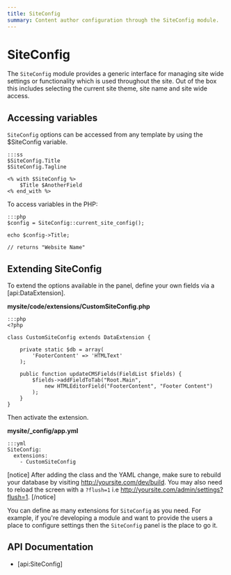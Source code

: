 ```yaml
---
title: SiteConfig
summary: Content author configuration through the SiteConfig module.
---
```

# SiteConfig

The `SiteConfig` module provides a generic interface for managing site wide settings or functionality which is used 
throughout the site. Out of the box this includes selecting the current site theme, site name and site wide access.

## Accessing variables

`SiteConfig` options can be accessed from any template by using the $SiteConfig variable.

	:::ss
	$SiteConfig.Title 
	$SiteConfig.Tagline
	
	<% with $SiteConfig %>
		$Title $AnotherField
	<% end_with %>

To access variables in the PHP:

	:::php
	$config = SiteConfig::current_site_config(); 
	
	echo $config->Title;

	// returns "Website Name"


## Extending SiteConfig

To extend the options available in the panel, define your own fields via a [api:DataExtension].

**mysite/code/extensions/CustomSiteConfig.php**

	:::php
	<?php
	
	class CustomSiteConfig extends DataExtension {
		
		private static $db = array(
			'FooterContent' => 'HTMLText'
		);
	
		public function updateCMSFields(FieldList $fields) {
			$fields->addFieldToTab("Root.Main", 
				new HTMLEditorField("FooterContent", "Footer Content")
			);
		}
	}

Then activate the extension.

**mysite/_config/app.yml**

	:::yml
	SiteConfig:
	  extensions:
	    - CustomSiteConfig

[notice]
After adding the class and the YAML change, make sure to rebuild your database by visiting http://yoursite.com/dev/build.
You may also need to reload the screen with a `?flush=1` i.e http://yoursite.com/admin/settings?flush=1.
[/notice]

You can define as many extensions for `SiteConfig` as you need. For example, if you're developing a module and want to
provide the users a place to configure settings then the `SiteConfig` panel is the place to go it.

## API Documentation

* [api:SiteConfig]
